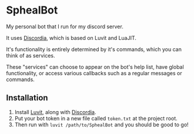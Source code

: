 # SphealBot
My personal bot that I run for my discord server.

It uses [Discordia](https://github.com/SinisterRectus/Discordia), which is based on Luvit and LuaJIT.

It's functionality is entirely determined by it's commands, which you can think of as services.

These "services" can choose to appear on the bot's help list, have global functionality, or access various callbacks such as a regular messages or commands.

## Installation

1. Install [Luvit](https://luvit.io/install.html), along with [Discordia](https://github.com/SinisterRectus/Discordia).  
2. Put your bot token in a new file called `token.txt` at the project root.  
3. Then run with `luvit /path/to/SphealBot` and you should be good to go!